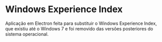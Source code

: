 # Windows Experience Index
Aplicação em Electron feita para substituir o Windows Experience Index, que existiu até o Windows 7 e foi removido das versões posteriores do sistema operacional.
